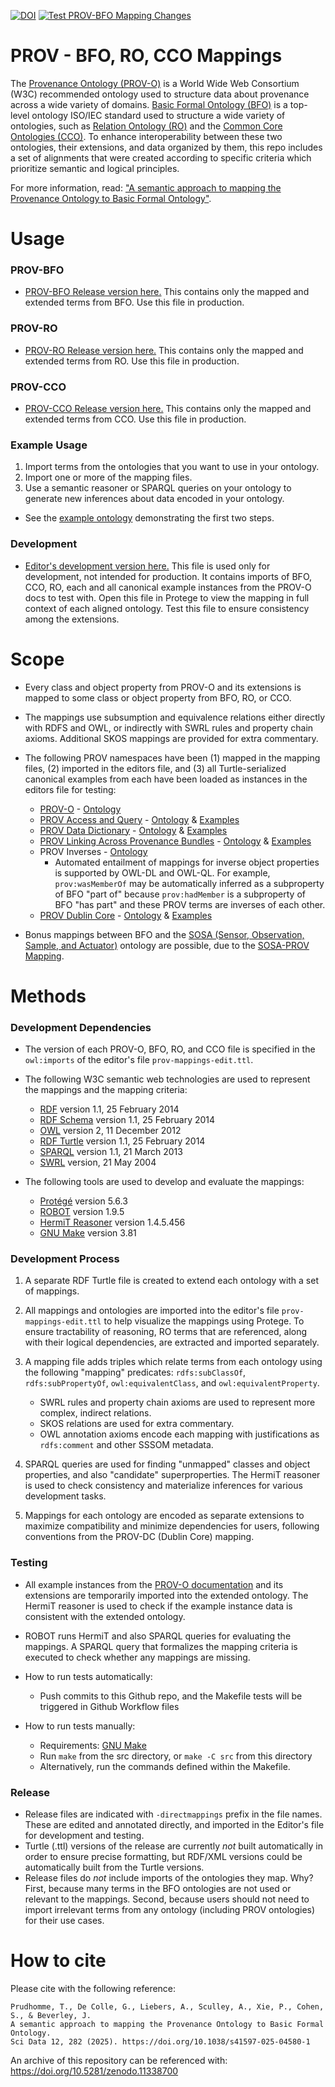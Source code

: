 [![DOI](https://zenodo.org/badge/DOI/10.5281/zenodo.11338700.svg)](https://doi.org/10.5281/zenodo.11338700) [![Test PROV-BFO Mapping Changes](https://github.com/BFO-Mappings/PROV-to-BFO/actions/workflows/test-mappings.yml/badge.svg)](https://github.com/BFO-Mappings/PROV-to-BFO/actions/workflows/test-mappings.yml)
# PROV - BFO, RO, CCO Mappings
The [Provenance Ontology (PROV-O)](https://www.w3.org/TR/prov-o/) is a World Wide Web Consortium (W3C) recommended ontology used to structure data about provenance across a wide variety of domains. [Basic Formal Ontology (BFO)](https://basic-formal-ontology.org/) is a top-level ontology ISO/IEC standard used to structure a wide variety of ontologies, such as [Relation Ontology (RO)](https://oborel.github.io/) and the [Common Core Ontologies (CCO)](https://github.com/CommonCoreOntology/CommonCoreOntologies). To enhance interoperability between these two ontologies, their extensions, and data organized by them, this repo includes a set of alignments that were created according to specific criteria which prioritize semantic and logical principles.

For more information, read: ["A semantic approach to mapping the Provenance Ontology to Basic Formal Ontology"](https://doi.org/10.1038/s41597-025-04580-1).

# Usage
### PROV-BFO
* [PROV-BFO Release version here.](prov-bfo-directmappings.ttl) This contains only the mapped and extended terms from BFO. Use this file in production.

### PROV-RO
* [PROV-RO Release version here.](prov-ro-directmappings.ttl) This contains only the mapped and extended terms from RO. Use this file in production.

### PROV-CCO
* [PROV-CCO Release version here.](prov-cco-directmappings.ttl) This contains only the mapped and extended terms from CCO. Use this file in production.

### Example Usage
1. Import terms from the ontologies that you want to use in your ontology.
2. Import one or more of the mapping files.
3. Use a semantic reasoner or SPARQL queries on your ontology to generate new inferences about data encoded in your ontology.
* See the [example ontology](/example-usage/example-ontology-full-imports.ttl) demonstrating the first two steps.

### Development
* [Editor's development version here.](src/prov-mappings-edit.ttl) This file is used only for development, not intended for production. It contains imports of BFO, CCO, RO, each and all canonical example instances from the PROV-O docs to test with. Open this file in Protege to view the mapping in full context of each aligned ontology. Test this file to ensure consistency among the extensions.


# Scope
* Every class and object property from PROV-O and its extensions is mapped to some class or object property from BFO, RO, or CCO.
* The mappings use subsumption and equivalence relations either directly with RDFS and OWL, or indirectly with SWRL rules and property chain axioms. Additional SKOS mappings are provided for extra commentary.

* The following PROV namespaces have been (1) mapped in the mapping files, (2) imported in the editors file, and (3) all Turtle-serialized canonical examples from each have been loaded as instances in the editors file for testing:
    * [PROV-O](https://www.w3.org/TR/prov-o/) - [Ontology](https://www.w3.org/ns/prov-o)
    * [PROV Access and Query](https://www.w3.org/TR/prov-aq/) - [Ontology](http://www.w3.org/ns/prov-aq) & [Examples](src/examples/prov-aq-examples.ttl)
    * [PROV Data Dictionary](https://www.w3.org/TR/prov-dictionary) - [Ontology](http://www.w3.org/ns/prov-dictionary) & [Examples](src/examples/prov-dictionary-examples.ttl)
    * [PROV Linking Across Provenance Bundles](https://www.w3.org/TR/prov-links/) - [Ontology](http://www.w3.org/ns/prov-links) & [Examples](src/examples/prov-links-examples.ttl)
    * PROV Inverses - [Ontology](http://www.w3.org/ns/prov-o-inverses)
        * Automated entailment of mappings for inverse object properties is supported by OWL-DL and OWL-QL. For example, `prov:wasMemberOf` may be automatically inferred as a subproperty of BFO "part of" because `prov:hadMember` is a subproperty of BFO "has part" and these PROV terms are inverses of each other.
    * [PROV Dublin Core](https://www.w3.org/TR/prov-dc) - [Ontology](http://www.w3.org/ns/prov-dc) & [Examples](src/examples/prov-dc-examples.ttl)

* Bonus mappings between BFO and the [SOSA (Sensor, Observation, Sample, and Actuator)](https://www.w3.org/TR/vocab-ssn/) ontology are possible, due to the [SOSA-PROV Mapping](https://www.w3.org/TR/vocab-ssn/#PROV_Alignment). 


# Methods
### Development Dependencies
* The version of each PROV-O, BFO, RO, and CCO file is specified in the  `owl:imports` of the editor's file `prov-mappings-edit.ttl`.

* The following W3C semantic web technologies are used to represent the mappings and the mapping criteria:
    * [RDF](https://www.w3.org/RDF/) version 1.1, 25 February 2014
    * [RDF Schema](https://www.w3.org/TR/2014/REC-rdf-schema-20140225/) version 1.1, 25 February 2014
    * [OWL](https://www.w3.org/TR/2012/REC-owl2-overview-20121211/) version 2, 11 December 2012
    * [RDF Turtle](https://www.w3.org/TR/2014/REC-turtle-20140225/) version 1.1, 25 February 2014
    * [SPARQL](https://www.w3.org/TR/2013/REC-sparql11-query-20130321/) version 1.1, 21 March 2013
    * [SWRL](https://www.w3.org/submissions/2004/SUBM-SWRL-20040521/) version, 21 May 2004

* The following tools are used to develop and evaluate the mappings:
    * [Protégé](https://protege.stanford.edu/) version 5.6.3
    * [ROBOT](https://robot.obolibrary.org/) version 1.9.5
    * [HermiT Reasoner](https://mvnrepository.com/artifact/net.sourceforge.owlapi/org.semanticweb.hermit) version 1.4.5.456
    * [GNU Make](https://www.gnu.org/software/make/) version 3.81

### Development Process
1. A separate RDF Turtle file is created to extend each ontology with a set of mappings.

2. All mappings and ontologies are imported into the editor's file `prov-mappings-edit.ttl` to help visualize the mappings using Protege. To ensure tractability of reasoning, RO terms that are referenced, along with their logical dependencies, are extracted and imported separately.

3. A mapping file adds triples which relate terms from each ontology using the following "mapping" predicates: `rdfs:subClassOf`, `rdfs:subPropertyOf`, `owl:equivalentClass`, and `owl:equivalentProperty`.
    * SWRL rules and property chain axioms are used to represent more complex, indirect relations.
    * SKOS relations are used for extra commentary. 
    * OWL annotation axioms encode each mapping with justifications as `rdfs:comment` and other SSSOM metadata.

4. SPARQL queries are used for finding "unmapped" classes and object properties, and also "candidate" superproperties. The HermiT reasoner is used to check consistency and materialize inferences for various development tasks.

6. Mappings for each ontology are encoded as separate extensions to maximize compatibility and minimize dependencies for users, following conventions from the PROV-DC (Dublin Core) mapping.

### Testing
* All example instances from the [PROV-O documentation](https://www.w3.org/TR/prov-o/) and its extensions are temporarily imported into the extended ontology. The HermiT reasoner is used to check if the example instance data is consistent with the extended ontology.
* ROBOT runs HermiT and also SPARQL queries for evaluating the mappings. A SPARQL query that formalizes the mapping criteria is executed to check whether any mappings are missing.

* How to run tests automatically:
    * Push commits to this Github repo, and the Makefile tests will be triggered in Github Workflow files

* How to run tests manually:
    * Requirements: [GNU Make](https://www.gnu.org/software/make/)
    * Run `make` from the src directory, or `make -C src` from this directory
    * Alternatively, run the commands defined within the Makefile.

### Release
* Release files are indicated with `-directmappings` prefix in the file names. These are edited and annotated directly, and imported in the Editor's file for development and testing.
* Turtle (.ttl) versions of the release are currently *not* built automatically in order to ensure precise formatting, but RDF/XML versions could be automatically built from the Turtle versions.
* Release files do *not* include imports of the ontologies they map. Why? First, because many terms in the BFO ontologies are not used or relevant to the mappings. Second, because users should not need to import irrelevant terms from any ontology (including PROV ontologies) for their use cases.

# How to cite
Please cite with the following reference:
```
Prudhomme, T., De Colle, G., Liebers, A., Sculley, A., Xie, P., Cohen, S., & Beverley, J. 
A semantic approach to mapping the Provenance Ontology to Basic Formal Ontology.
Sci Data 12, 282 (2025). https://doi.org/10.1038/s41597-025-04580-1
```

An archive of this repository can be referenced with: https://doi.org/10.5281/zenodo.11338700